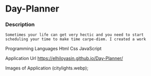 # Day-Planner

### Description
```
Sometimes your life can get very hectic and you need to start scheduling your time to make time carpe-diem. I created a work
```

Programming Languages
Html
Css
JavaScript

Application Url
https://elhiloyasin.github.io/Day-Planner/

Images of Application
(citylights.webp);
